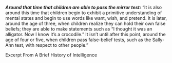 ***Around that time that children are able to pass the mirror test:*** 
“It is also around this time that children begin to exhibit a primitive understanding of mental states and begin to use words like want, wish, and pretend. It is later, around the age of three, when children realize they can hold their own false beliefs; they are able to make statements such as “I thought it was an alligator. Now I know it’s a crocodile.” It isn’t until after this point, around the age of four or five, when children pass false-belief tests, such as the Sally-Ann test, with respect to other people.”

Excerpt From
A Brief History of Intelligence



